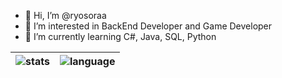 - 👋 Hi, I’m @ryosoraa
- 👀 I’m interested in BackEnd Developer and Game Developer
- 🌱 I’m currently learning C#, Java, SQL, Python


| ![stats](https://github-readme-stats.vercel.app/api?username=ryosoraa&show_icons=true&theme=blue-green) | ![language](https://github-readme-stats.vercel.app/api/top-langs/?username=ryosoraa&layout=compact&theme=blue-green&hide=angular,blade,css,html,sass,scss,smarty,ts) |
| ------------- | ------------- |

<!---
ryosoraa/ryosoraa is a ✨ special ✨ repository because its `README.md` (this file) appears on your GitHub profile.
You can click the Preview link to take a look at your changes.
--->
